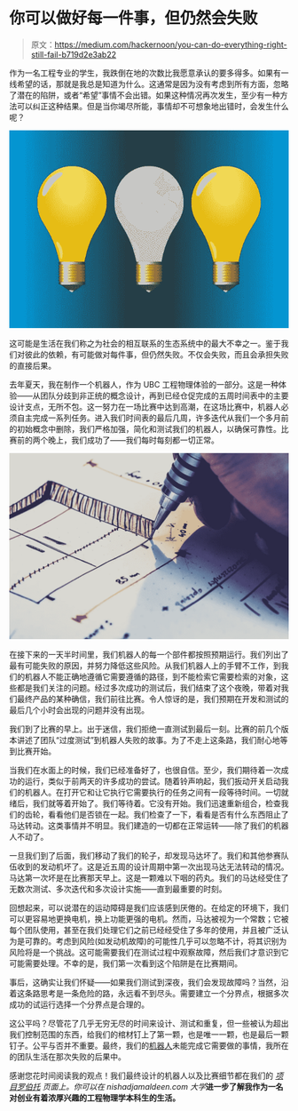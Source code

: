 # 你可以做好每一件事，但仍然会失败

> 原文：<https://medium.com/hackernoon/you-can-do-everything-right-still-fail-b719d2e3ab22>

作为一名工程专业的学生，我跌倒在地的次数比我愿意承认的要多得多。如果有一线希望的话，那就是我总是知道为什么。这通常是因为没有考虑到所有方面，忽略了潜在的陷阱，或者“希望”事情不会出错。如果这种情况再次发生，至少有一种方法可以纠正这种结果。但是当你竭尽所能，事情却不可想象地出错时，会发生什么呢？

![](img/3e584d3cbcfb9524551882901dcee0c5.png)

这可能是生活在我们称之为社会的相互联系的生态系统中的最大不幸之一。鉴于我们对彼此的依赖，有可能做对每件事，但仍然失败。不仅会失败，而且会承担失败的直接后果。

去年夏天，我在制作一个机器人，作为 UBC 工程物理体验的一部分。这是一种体验——从团队分歧到非正统的概念设计，再到已经仓促完成的五周时间表中的主要设计支点，无所不包。这一努力在一场比赛中达到高潮，在这场比赛中，机器人必须自主完成一系列任务。进入我们时间表的最后几周，许多迭代从我们一个多月前的初始概念中删除，我们严格加强，简化和测试我们的机器人，以确保可靠性。比赛前的两个晚上，我们成功了——我们每时每刻都一切正常。

![](img/2a1a34f317b43ad94d4b33f089fea9b5.png)

在接下来的一天半时间里，我们机器人的每一个部件都按照预期运行。我们列出了最有可能失败的原因，并努力降低这些风险。从我们机器人上的手臂不工作，到我们的机器人不能正确地遵循它需要遵循的路径，到不能检索它需要检索的对象，这些都是我们关注的问题。经过多次成功的测试后，我们结束了这个夜晚，带着对我们最终产品的某种确信，我们前往比赛。令人惊讶的是，我们预期在开发和测试的最后几个小时会出现的问题并没有出现。

我们到了比赛的早上。出于迷信，我们拒绝一直测试到最后一刻。比赛的前几个版本讲述了团队“过度测试”到机器人失败的故事。为了不走上这条路，我们耐心地等到比赛开始。

当我们在水面上的时候，我们已经准备好了，也很自信。至少，我们期待着一次成功的运行，类似于前两天的许多成功的尝试。随着铃声响起，我们扳动开关启动我们的机器人。在打开它和让它执行它需要执行的任务之间有一段等待时间。一切就绪后，我们就等着开始了。我们等待着。它没有开始。我们迅速重新组合，检查我们的齿轮，看看他们是否锁在一起。我们检查了一下，看看是否有什么东西阻止了马达转动。这类事情并不明显。我们建造的一切都在正常运转——除了我们的机器人不动了。

一旦我们到了后面，我们移动了我们的轮子，却发现马达坏了。我们和其他参赛队伍收到的发动机坏了。这是近五周的设计周期中第一次出现马达无法转动的情况。马达第一次坏是在比赛那天早上。这是一颗难以下咽的药丸。我们的马达经受住了无数次测试、多次迭代和多次设计实施——直到最重要的时刻。

回想起来，可以说潜在的运动障碍是我们应该感到厌倦的。在给定的环境下，我们可以更容易地更换电机，换上功能更强的电机。然而，马达被视为一个常数；它被每个团队使用，甚至在我们处理它们之前已经经受住了多年的使用，并且被广泛认为是可靠的。考虑到风险(如发动机故障)的可能性几乎可以忽略不计，将其识别为风险将是一个挑战。这可能需要我们在测试过程中观察故障，然后我们才意识到它可能需要处理。不幸的是，我们第一次看到这个陷阱是在比赛期间。

事后，这确实让我们怀疑——如果我们测试到深夜，我们会发现故障吗？当然，沿着这条路思考是一条危险的路，永远看不到尽头。需要建立一个分界点，根据多次成功的试运行选择一个分界点是合理的。

这公平吗？尽管花了几乎无穷无尽的时间来设计、测试和重复，但一些被认为超出我们控制范围的东西，给我们的棺材钉上了第一颗，也是唯一一颗，也是最后一颗钉子。公平与否并不重要。最终，我们的[机器人](https://hackernoon.com/tagged/robot)未能完成它需要做的事情，我所在的团队生活在那次失败的后果中。

感谢您花时间阅读我的观点！我们最终设计的机器人以及比赛细节都在我们的 [*项目罗伯托*](https://projectroberto.github.io/projectroberto/) *页面上。你可以在 nishadjamaldeen.com 大学*[](http://www.nishadjamaldeen.com)**进一步了解我作为一名对创业有着浓厚兴趣的工程物理学本科生的生活。**
